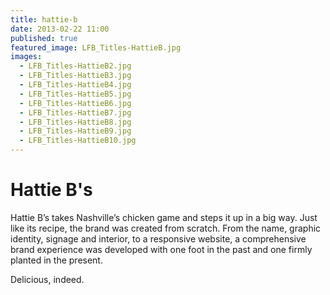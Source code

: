 ```yaml
---
title: hattie-b
date: 2013-02-22 11:00
published: true
featured_image: LFB_Titles-HattieB.jpg
images:
  - LFB_Titles-HattieB2.jpg
  - LFB_Titles-HattieB3.jpg
  - LFB_Titles-HattieB4.jpg
  - LFB_Titles-HattieB5.jpg
  - LFB_Titles-HattieB6.jpg
  - LFB_Titles-HattieB7.jpg
  - LFB_Titles-HattieB8.jpg
  - LFB_Titles-HattieB9.jpg
  - LFB_Titles-HattieB10.jpg
---
```


# Hattie B's

Hattie B&rsquo;s takes Nashville&rsquo;s chicken game and steps it up in a big way. Just like its recipe, the brand was created from scratch. From the name, graphic identity, signage and interior, to a responsive website, a comprehensive brand experience was developed with one foot in the past and one firmly planted in the present.

Delicious, indeed.
